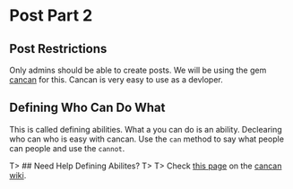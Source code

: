 # Post Part 2

## Post Restrictions
Only admins should be able to create posts. We will be using the gem [cancan](https://github.com/ryanb/cancan) for this. Cancan is very easy to use as a devloper.

## Defining Who Can Do What
This is called defining abilities. What a you can do is an ability. Declearing who can who is easy with cancan. Use the `can` method to say what people can people and use the `cannot`.

T> ## Need Help Defining Abilites?
T>
T> Check [this page](https://github.com/ryanb/cancan/wiki/Defining-Abilities) on the [cancan wiki](https://github.com/ryanb/cancan/wiki/).